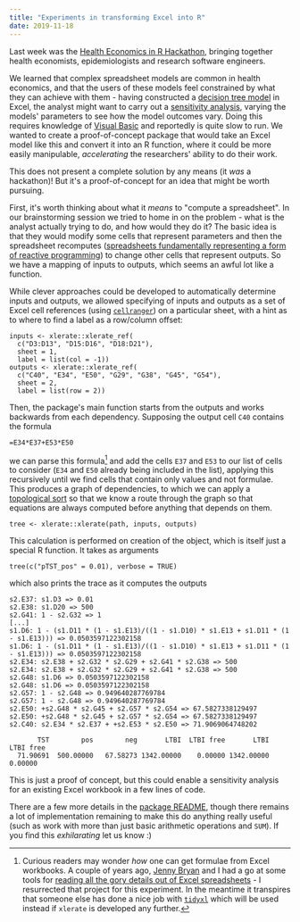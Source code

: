 ```yaml
---
title: "Experiments in transforming Excel into R"
date: 2019-11-18
---
```


Last week was the [Health Economics in R Hackathon](https://n8thangreen.wixsite.com/hermes-hack-london), bringing together health economists, epidemiologists and research software engineers.

We learned that complex spreadsheet models are common in health economics, and that the users of these models feel constrained by what they can achieve with them - having constructed a [decision tree model](https://en.wikipedia.org/wiki/Decision_tree) in Excel, the analyst might want to carry out a [sensitivity analysis](https://en.wikipedia.org/wiki/Sensitivity_analysis), varying the models' parameters to see how the model outcomes vary.  Doing this requires knowledge of [Visual Basic](https://en.wikipedia.org/wiki/Visual_Basic_for_Applications) and reportedly is quite slow to run.  We wanted to create a proof-of-concept package that would take an Excel model like this and convert it into an R function, where it could be more easily manipulable, *accelerating* the researchers' ability to do their work.

This does not present a complete solution by any means (it _was_ a hackathon)!  But it's a proof-of-concept for an idea that might be worth pursuing.

First, it's worth thinking about what it *means* to "compute a spreadsheet".  In our brainstorming session we tried to home in on the problem - what is the analyst actually trying to do, and how would they do it?  The basic idea is that they would modify some cells that represent parameters and then the spreadsheet recomputes ([spreadsheets fundamentally representing a form of reactive programming](https://stenci.la/blog/introducing-sheets/)) to change other cells that represent outputs.  So we have a mapping of inputs to outputs, which seems an awful lot like a function.

While clever approaches could be developed to automatically determine inputs and outputs, we allowed specifying of inputs and outputs as a set of Excel cell references (using [`cellranger`](https://github.com/rsheets/cellranger)) on a particular sheet, with a hint as to where to find a label as a row/column offset:

```
inputs <- xlerate::xlerate_ref(
  c("D3:D13", "D15:D16", "D18:D21"),
  sheet = 1,
  label = list(col = -1))
outputs <- xlerate::xlerate_ref(
  c("C40", "E34", "E50", "G29", "G38", "G45", "G54"),
  sheet = 2,
  label = list(row = 2))
```

Then, the package's main function starts from the outputs and works backwards from each dependency.  Supposing the output cell `C40` contains the formula

```
=E34*E37+E53*E50
```

we can parse this formula[^1] and add the cells `E37` and `E53` to our list of cells to consider (`E34` and `E50` already being included in the list), applying this recursively until we find cells that contain only values and not formulae. This produces a graph of dependencies, to which we can apply a [topological sort](https://en.wikipedia.org/wiki/Topological_sorting) so that we know a route through the graph so that equations are always computed before anything that depends on them.

```
tree <- xlerate::xlerate(path, inputs, outputs)
```

This calculation is performed on creation of the object, which is itself just a special R function.  It takes as arguments

```
tree(c("pTST_pos" = 0.01), verbose = TRUE)
```

which also prints the trace as it computes the outputs

```
s2.E37: s1.D3 => 0.01
s2.E38: s1.D20 => 500
s2.G41: 1 - s2.G32 => 1
[...]
s1.D6: 1 - (s1.D11 * (1 - s1.E13)/((1 - s1.D10) * s1.E13 + s1.D11 * (1 - s1.E13))) => 0.0503597122302158
s1.D6: 1 - (s1.D11 * (1 - s1.E13)/((1 - s1.D10) * s1.E13 + s1.D11 * (1 - s1.E13))) => 0.0503597122302158
s2.E34: s2.E38 + s2.G32 * s2.G29 + s2.G41 * s2.G38 => 500
s2.E34: s2.E38 + s2.G32 * s2.G29 + s2.G41 * s2.G38 => 500
s2.G48: s1.D6 => 0.0503597122302158
s2.G48: s1.D6 => 0.0503597122302158
s2.G57: 1 - s2.G48 => 0.949640287769784
s2.G57: 1 - s2.G48 => 0.949640287769784
s2.E50: +s2.G48 * s2.G45 + s2.G57 * s2.G54 => 67.5827338129497
s2.E50: +s2.G48 * s2.G45 + s2.G57 * s2.G54 => 67.5827338129497
s2.C40: s2.E34 * s2.E37 + +s2.E53 * s2.E50 => 71.9069064748202

       TST        pos        neg       LTBI  LTBI free       LTBI  LTBI free
  71.90691  500.00000   67.58273 1342.00000    0.00000 1342.00000    0.00000
```

This is just a proof of concept, but this could enable a sensitivity analysis for an existing Excel workbook in a few lines of code.

There are a few more details in the [package README](https://github.com/HealthEconomicsHackathon/xlerate#xlerate), though there remains a lot of implementation remaining to make this do anything really useful (such as work with more than just basic arithmetic operations and `SUM`). If you find this *exhilarating* let us know :)

[^1]: Curious readers may wonder _how_ one can get formulae from Excel workbooks.  A couple of years ago, [Jenny Bryan](https://jennybryan.org) and I had a go at some tools for [reading all the gory details out of Excel spreadsheets](https://github.com/rsheets/rexcel) - I resurrected that project for this experiment. In the meantime it transpires that someone else has done a nice job with [`tidyxl`](https://nacnudus.github.io/tidyxl/) which will be used instead if `xlerate` is developed any further.
